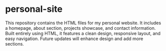 # personal-site
This repository contains the HTML files for my personal website. It includes a homepage, about section, projects showcase, and contact information. Built entirely using HTML, it features a clean design, responsive layout, and easy navigation. Future updates will enhance design and add more sections.
